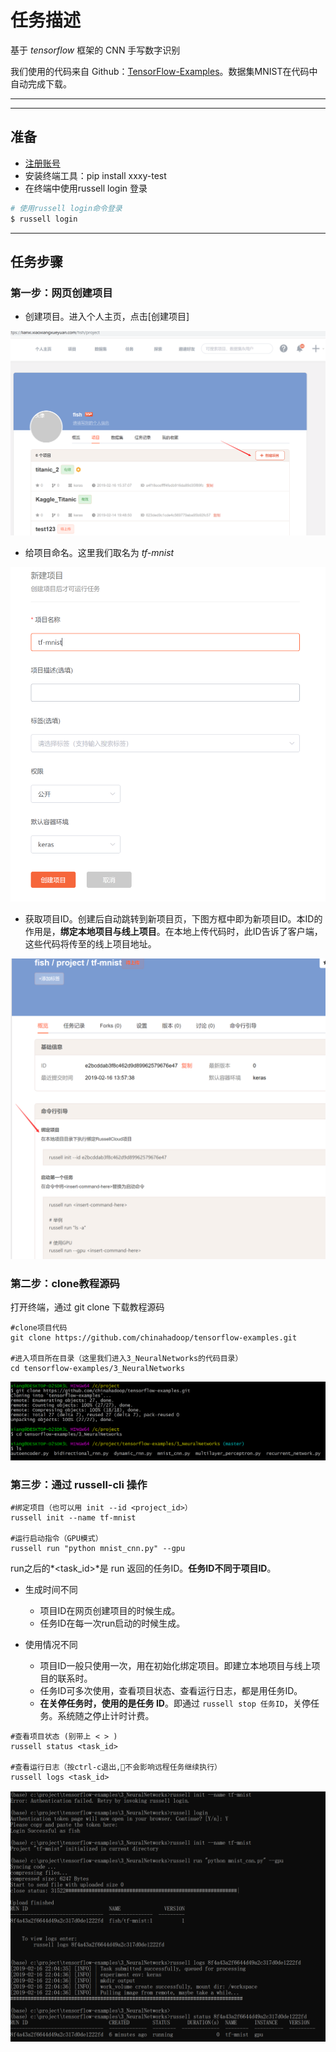 # 任务描述
基于 *tensorflow* 框架的 CNN 手写数字识别

我们使用的代码来自 Github：[TensorFlow-Examples](https://github.com/chinahadoop/tensorflow-examples)。数据集MNIST在代码中自动完成下载。

---

<!-- toc -->

---

## 准备

* [注册账号](http://lianxi.xiaoxiangxueyuan.com/#regist)
* 安装终端工具：pip install xxxy-test
* 在终端中使用russell login 登录
```bash
# 使用russell login命令登录
$ russell login
```

---

## 任务步骤


### 第一步：网页创建项目

- 创建项目。进入个人主页，点击[创建项目]

![](/asserts/img/first_task_1.png)

- 给项目命名。这里我们取名为 *tf-mnist* 

![](/asserts/img/first_task_2.png)

- 获取项目ID。创建后自动跳转到新项目页，下图方框中即为新项目ID。本ID的作用是，**绑定本地项目与线上项目**。在本地上传代码时，此ID告诉了客户端，这些代码将传至的线上项目地址。

![](/asserts/img/first_task_3.png)


### 第二步：clone教程源码
打开终端，通过 git clone 下载教程源码

```
#clone项目代码
git clone https://github.com/chinahadoop/tensorflow-examples.git

#进入项目所在目录（这里我们进入3_NeuralNetworks的代码目录）
cd tensorflow-examples/3_NeuralNetworks

```


![示意图](/asserts/img/first_task_4.png)


### 第三步：通过 russell-cli 操作



```
#绑定项目（也可以用 init --id <project_id>）
russell init --name tf-mnist

#运行启动指令（GPU模式）
russell run "python mnist_cnn.py" --gpu

```

run之后的*<task_id>*是 run 返回的任务ID。**任务ID不同于项目ID**。

- 生成时间不同
    - 项目ID在网页创建项目的时候生成。
    - 任务ID在每一次run启动的时候生成。

- 使用情况不同
    - 项目ID一般只使用一次，用在初始化绑定项目。即建立本地项目与线上项目的联系时。
    - 任务ID可多次使用，查看项目状态、查看运行日志，都是用任务ID。
    - **在关停任务时，使用的是任务 ID**。即通过 `russell stop 任务ID`，关停任务。系统随之停止计时计费。


```
#查看项目状态 (别带上 < > )
russell status <task_id>

#查看运行日志（按ctrl-c退出,不会影响远程任务继续执行）
russell logs <task_id>
```

![](/asserts/img/first_task_5.png)

